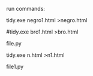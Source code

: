run commands:


tidy.exe negro1.html >negro.html

#tidy.exe bro1.html >bro.html

file.py

tidy.exe n.html >n1.html

file1.py
